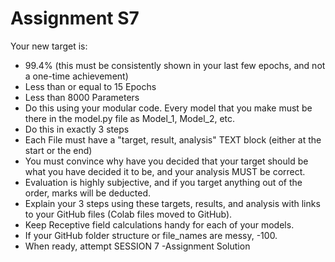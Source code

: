 # Assignment S7

Your new target is:
  - 99.4% (this must be consistently shown in your last few epochs, and not a one-time achievement)
  - Less than or equal to 15 Epochs
  - Less than 8000 Parameters
  - Do this using your modular code. Every model that you make must be there in the model.py file as Model_1, Model_2, etc.
  - Do this in exactly 3 steps
  - Each File must have a "target, result, analysis" TEXT block (either at the start or the end)
  - You must convince why have you decided that your target should be what you have decided it to be, and your analysis MUST be correct. 
  - Evaluation is highly subjective, and if you target anything out of the order, marks will be deducted. 
  - Explain your 3 steps using these targets, results, and analysis with links to your GitHub files (Colab files moved to GitHub). 
  - Keep Receptive field calculations handy for each of your models. 
  - If your GitHub folder structure or file_names are messy, -100. 
  - When ready, attempt SESSION 7 -Assignment Solution
